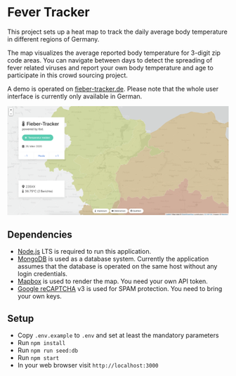 # Fever Tracker
This project sets up a heat map to track the daily average body temperature in different regions of Germany.

The map visualizes the average reported body temperature for 3-digit zip code areas. You can navigate between days to detect the spreading of fever related viruses and report your own body temperature and age to participate in this crowd sourcing project.

A demo is operated on [fieber-tracker.de](https://fieber-tracker.de). Please note that the whole user interface is currently only available in German.

![Screenshot displaying the body temperature heatmap for Luebeck, Germany](https://raw.githubusercontent.com/nknickrehm/fever-tracker/master/public/images/screenshot.png)
## Dependencies
- [Node.js](https://nodejs.org/en/) LTS is required to run this application.
- [MongoDB](https://www.mongodb.com/de) is used as a database system. Currently the application assumes that the database is operated on the same host without any login credentials. 
- [Mapbox](https://www.mapbox.com) is used to render the map. You need your own API token.
- [Google reCAPTCHA](https://developers.google.com/recaptcha) v3 is used for SPAM protection. You need to bring your own keys. 

## Setup
- Copy `.env.example` to `.env` and set at least the mandatory parameters
- Run `npm install`
- Run `npm run seed:db`
- Run `npm start`
- In your web browser visit `http://localhost:3000`
